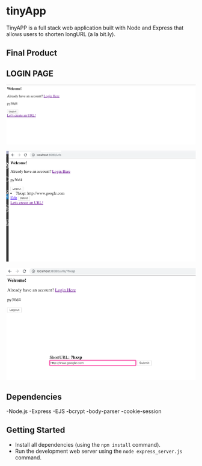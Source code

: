 # tinyApp

TinyAPP is a full stack web application built with Node and Express that allows users to shorten longURL (a la bit.ly).

## Final Product

## LOGIN PAGE
!["user-login demo"](https://github.com/ChristinaHsu88/tinyApp/blob/master/docs/user-login.png)

!["urls link demo"](https://github.com/ChristinaHsu88/tinyApp/blob/master/docs/urls%20link.png)



!["user edit demo"](https://github.com/ChristinaHsu88/tinyApp/blob/master/docs/user_id%20page.png)

## Dependencies

-Node.js
-Express
-EJS
-bcrypt
-body-parser
-cookie-session

## Getting Started

- Install all dependencies (using the `npm install` command).
- Run the development web server using the `node express_server.js` command.
